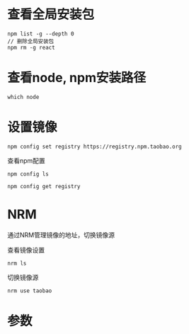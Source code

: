 
# 查看全局安装包

```
npm list -g --depth 0
// 删除全局安装包
npm rm -g react
```
# 查看node, npm安装路径
```
which node
````
# 设置镜像
```
npm config set registry https://registry.npm.taobao.org
```

查看npm配置
```
npm config ls

npm config get registry
```

# NRM
通过NRM管理镜像的地址，切换镜像源

查看镜像设置
```
nrm ls
```

切换镜像源
```
nrm use taobao
```

# 参数